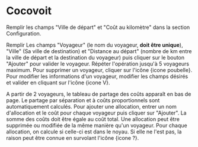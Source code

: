 # Cocovoit

Remplir les champs "Ville de départ" et "Coût au kilomètre" dans la section Configuration. 

Remplir Les champs "Voyageur" (le nom du voyageur, **doit être unique**), "Ville" (Sa ville de destination) et "Distance au départ" (nombre de km entre la ville de départ et la destination du voyageur) puis cliquer sur le bouton "Ajouter" pour valider le voyageur. Répéter l'opération jusqu'à 5 voyageurs maximum. Pour supprimer un voyageur, cliquer sur l'icône {icone poubelle}. Pour modifier les informations d'un voyageur, modifier les champs désirés et valider en cliquant sur l'icône {icone V}.
 
A partir de 2 voyageurs, le tableau de partage des coûts apparaît en bas de page. Le partage par séparation et à coûts proportionnels sont automatiquement calculés. Pour ajouter une allocation, entrer un nom d'allocation et le coût pour chaque voyageur puis cliquer sur "Ajouter". La somme des coûts doit être égale au coût total. Une allocation peut être supprimée ou modifiée de la même manière qu'un voyageur. Pour chaque allocation, on calcule si celle-ci est dans le noyau. Si elle ne l'est pas, la raison peut être connue en survolant l'icône {icone ?}.